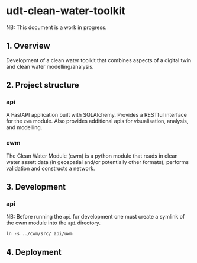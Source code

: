# udt-clean-water-toolkit

NB: This document is a work in progress.

## 1. Overview

Development of a clean water toolkit that combines aspects of a digital twin and clean water modelling/analysis.

## 2. Project structure

### api

A FastAPI application built with SQLAlchemy. Provides a RESTful interface for the `cwm` module. Also provides additional apis for visualisation, analysis, and modelling.

### cwm

The Clean Water Module (cwm) is a python module that reads in clean water assett data (in geospatial and/or potentially other formats), performs validation and constructs a network.

## 3. Development

### api

NB: Before running the `api` for development one must create a symlink of the cwm module into the `api` directory.

```
ln -s ../cwm/src/ api/uwm
```

## 4. Deployment


